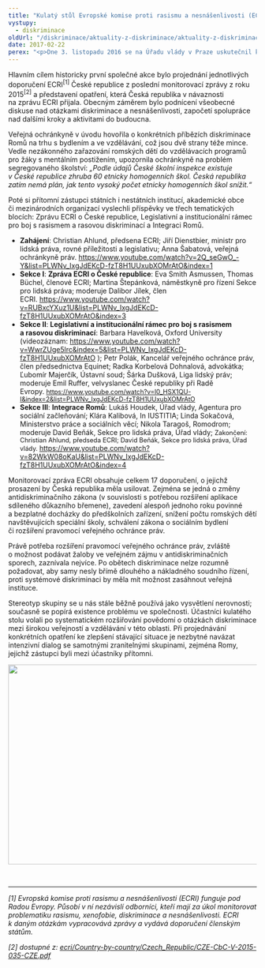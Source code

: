 ```yaml
---
title: "Kulatý stůl Evropské komise proti rasismu a nesnášenlivosti (ECRI)"
vystupy:
  - diskriminace
oldUrl: "/diskriminace/aktuality-z-diskriminace/aktuality-z-diskriminace-2017/kulaty-stul-evropske-komise-proti-rasismu-a-nesnasenlivosti-ecri/"
date: 2017-02-22
perex: "<p>Dne 3. listopadu 2016 se na Úřadu vlády v Praze uskutečnil kulatý stůl „Proti rasové diskriminaci a nesnášenlivosti v České republice“. Akci pořádala ECRI  ve spolupráci s ministrem pro lidská práva, rovné příležitosti a legislativu Jiřím Dienstbierem a veřejnou ochránkyní práv Annou Šabatovou.</p>"
---
```


<!-- imported from the old website -->

<p>Hlavním cílem historicky první společné akce bylo projednání jednotlivých doporučení ECRI<sup>[1]</sup> České republice z poslední monitorovací zprávy z roku 2015<sup>[2]</sup> a představení opatření, která Česká republika v návaznosti na zprávu ECRI přijala. Obecným záměrem bylo podnícení všeobecné diskuse nad otázkami diskriminace a nesnášenlivosti, započetí spolupráce nad dalšími kroky a aktivitami do budoucna.</p> <p>Veřejná ochránkyně v úvodu hovořila o konkrétních příbězích diskriminace Romů na trhu s bydlením a ve vzdělávání, což jsou dvě strany téže mince. Vedle nezákonného zařazování romských dětí do vzdělávacích programů pro žáky s mentálním postižením, upozornila ochránkyně na problém segregovaného školství: <i>„Podle údajů České školní inspekce existuje v České republice zhruba 60 etnicky homogenních škol. Česká republika zatím nemá plán, jak tento vysoký počet etnicky homogenních škol snížit.“ </i></p> <p>Poté si přítomní zástupci státních i nestátních institucí, akademické obce či mezinárodních organizací vyslechli příspěvky ve třech tematických blocích: Zprávu ECRI o České republice, Legislativní a institucionální rámec pro boj s rasismem a rasovou diskriminací a Integraci Romů.</p><ul><li><b>Zahájení</b>: Christian Ahlund, předsena ECRI; Jiří Dienstbier, ministr pro lidská práva, rovné příležitosti a legislativu; Anna Šabatová, veřejná ochránkyně práv. <a href="https://www.youtube.com/watch?v=2Q_seGwO_-Y&amp;list=PLWNv_IxgJdEKcD-fzT8H1UUxubXOMrAtO&amp;index=1" target="_blank">https://www.youtube.com/watch?v=2Q_seGwO_-Y&amp;list=PLWNv_IxgJdEKcD-fzT8H1UUxubXOMrAtO&amp;index=1</a></li><li><b>Sekce I</b>: <b>Zpráva ECRI o České republice</b>: Eva Smith Asmussen, Thomas Büchel, členové ECRI; Martina Štepánková, náměstkyně pro řízení Sekce pro lidská práva; moderuje Dalibor Jílek, člen ECRI. <a href="https://www.youtube.com/watch?v=RUBxcYXuz1U&amp;list=PLWNv_IxgJdEKcD-fzT8H1UUxubXOMrAtO&amp;index=3" target="_blank">https://www.youtube.com/watch?v=RUBxcYXuz1U&amp;list=PLWNv_IxgJdEKcD-fzT8H1UUxubXOMrAtO&amp;index=3</a></li><li><b>Sekce II</b>: <b>Legislativní a institucionální rámec pro boj s rasismem a rasovou diskriminací</b>: Barbara Havelková, Oxford University (videozáznam: <a href="https://www.youtube.com/watch?v=WwrZUge5lrc&amp;index=5&amp;list=PLWNv_IxgJdEKcD-fzT8H1UUxubXOMrAtO" target="_blank">https://www.youtube.com/watch?v=WwrZUge5lrc&amp;index=5&amp;list=PLWNv_IxgJdEKcD-fzT8H1UUxubXOMrAtO</a> ); Petr Polák, Kancelář veřejného ochránce práv, člen předsednictva Equinet; Radka Korbelová Dohnalová, advokátka; Ľubomír Majerčík, Ústavní soud; Šárka Dušková, Liga lidský práv; moderuje Emil Ruffer, velvyslanec České republiky při Radě Evropy. <a href="https://www.youtube.com/watch?v=I0_HSX1QU-I&amp;index=2&amp;list=PLWNv_IxgJdEKcD-fzT8H1UUxubXOMrAtO" style="background-color: initial; font-size: 12.8px;">https://www.youtube.com/watch?v=I0_HSX1QU-I&amp;index=2&amp;list=PLWNv_IxgJdEKcD-fzT8H1UUxubXOMrAtO</a></li><li><b>Sekce III</b>: <b>Integrace Romů</b>: Lukáš Houdek, Úřad vlády, Agentura pro sociální začleňování; Klára Kalibová, In IUSTITIA; Linda Sokačová, Ministerstvo práce a sociálních věcí; Nikola Taragoš, Romodrom; moderuje David Beňák, Sekce pro lidská práva, Úřad vlády; <a name="_GoBack" style="font-size: 12.8px;"></a><span style="font-size: 12.8px;">Zakončení: Christian Ahlund, předseda ECRI; David Beňák, Sekce pro lidská práva, Úřad vlády. </span><a href="https://www.youtube.com/watch?v=82WkW08oKaU&amp;list=PLWNv_IxgJdEKcD-fzT8H1UUxubXOMrAtO&amp;index=4" target="_blank">https://www.youtube.com/watch?v=82WkW08oKaU&amp;list=PLWNv_IxgJdEKcD-fzT8H1UUxubXOMrAtO&amp;index=4</a></li></ul> <p>Monitorovací zpráva ECRI obsahuje celkem 17 doporučení, o jejichž prosazení by Česká republika měla usilovat. Zejména se jedná o změny antidiskriminačního zákona (v souvislosti s potřebou rozšíření aplikace sdíleného důkazního břemene), zavedení alespoň jednoho roku povinné a bezplatné docházky do předškolních zařízení, snížení počtu romských dětí navštěvujících speciální školy, schválení zákona o sociálním bydlení či rozšíření pravomocí veřejného ochránce práv.</p> <p>Právě potřeba rozšíření pravomocí veřejného ochránce práv, zvláště o možnost podávat žaloby ve veřejném zájmu v antidiskriminačních sporech, zaznívala nejvíce. Po obětech diskriminace nelze rozumně požadovat, aby samy nesly břímě dlouhého a nákladného soudního řízení, proti systémové diskriminaci by měla mít možnost zasáhnout veřejná instituce. </p> <p>Stereotyp skupiny se u nás stále běžně <a name="_GoBack"></a>používá jako vysvětlení nerovnosti; současně se popírá existence problému ve společnosti. Účastníci kulatého stolu volali po systematickém rozšiřování povědomí o otázkách diskriminace mezi širokou veřejností a vzdělávání v této oblasti. Při projednávání konkrétních opatření ke zlepšení stávající situace je nezbytné navázat intenzivní dialog se samotnými zranitelnými skupinami, zejména Romy, jejichž zástupci byli mezi účastníky přítomni.</p><p><img src="https://www.ochrance.cz/uploads/RTEmagicC_2016-dis-ECRI.jpg.jpg" width="634" height="405" alt="" /></p> <br /> <hr /> <p><i>[1] Evropská komise proti rasismu a nesnášenlivosti (ECRI) funguje pod Radou Evropy. Působí v ní nezávislí odborníci, kteří mají za úkol monitorovat problematiku rasismu, xenofobie, diskriminace a nesnášenlivosti. ECRI k daným otázkám vypracovává zprávy a vydává doporučení členským státům. </i></p><p><i>[2] dostupné z: <a href="https://www.coe.int/t/dghl/monitoring/ecri/Country-by-country/Czech_Republic/CZE-CbC-V-2015-035-CZE.pdf" target="_blank">ecri/Country-by-country/Czech_Republic/CZE-CbC-V-2015-035-CZE.pdf</a></i> </p>
